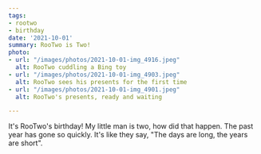 ```yaml
---
tags:
- rootwo
- birthday
date: '2021-10-01'
summary: RooTwo is Two!
photo:
- url: "/images/photos/2021-10-01-img_4916.jpeg"
  alt: RooTwo cuddling a Bing toy
- url: "/images/photos/2021-10-01-img_4903.jpeg"
  alt: RooTwo sees his presents for the first time
- url: "/images/photos/2021-10-01-img_4901.jpeg"
  alt: RooTwo's presents, ready and waiting

---
```

It's RooTwo's birthday! My little man is two, how did that happen. The past year has gone so quickly. It's like they say, "The days are long, the years are short".
